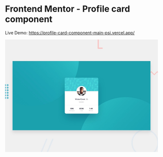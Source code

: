 # Frontend Mentor - Profile card component

Live Demo: https://profile-card-component-main-psi.vercel.app/

![Design preview for the Profile card component coding challenge](./design/desktop-preview.jpg)

